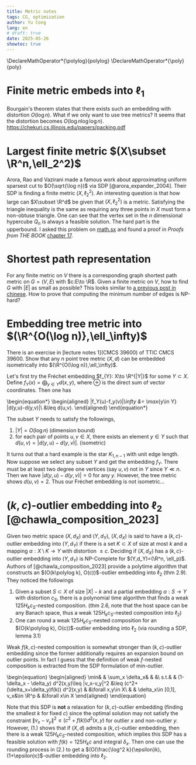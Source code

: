 ```yaml
---
title: Metric notes
tags: CG, optimization
author: Yu Cong
lang: en
# draft: true
date: 2025-05-26
showtoc: true
---
```


\DeclareMathOperator*{\polylog}{polylog}
\DeclareMathOperator*{\poly}{poly}

# Finite metric embeds into $\ell_1$

Bourgain's theorem states that there exists such an embedding with distortion $O(\log n)$. What if we only want to use tree metrics? It seems that the distortion becomes $O(\log n \log \log n)$. <https://chekuri.cs.illinois.edu/papers/packing.pdf>

# Largest finite metric $(X\subset \R^n,\ell_2^2)$

Arora, Rao and Vazirani made a famous work about approximating uniform sparsest cut to $O(\sqrt{\log n})$ via SDP [@arora_expander_2004]. Their SDP is finding a finite metric $(X,\ell_2^2)$. An interesting question is that how large can $X\subset \R^d$ be given that $(X,\ell_2^2)$ is a metric. Satisfying the triangle inequality is the same as requiring any three points in $X$ must form a non-obtuse triangle. One can see that the vertex set in the $n$ dimensional hypercube $Q_n$ is always a feasible solution. The hard part is the upperbound. I asked this problem on [math.sx](https://math.stackexchange.com/questions/5066765) and found a proof in *Proofs from THE BOOK* [chapter 17](https://link.springer.com/chapter/10.1007/978-3-662-57265-8_17).


# Shortest path representation

For any finite metric on $V$ there is a corresponding graph shortest path metric on $G=(V,E)$ with $c:E\to \R$. Given a finite metric on $V$, how to find $G$ with $|E|$ as small as possible? This looks similar to [a previous post in chinese](/posts/2023-01-26-minDAG.html). How to prove that computing the minimum number of edges is NP-hard?

# Embedding tree metric into $(\R^{O(\log n)},\ell_\infty)$

There is an exercise in [lecture notes 1](CMCS 39600) of TTIC CMCS 39600. Show that any $n$ point tree metric $(X,d)$ can be embedded isometrically into $(\R^{O(\log n)},\ell_\infty)$. 

Let's first try the Fréchet embedding $f_{Y}: X\to \R^{|Y|}$ for some $Y\subset X$.
Define $f_{Y}(x)=\bigoplus_{y\in Y} d(x,y)$, where $\oplus$ is the direct sum of vector coordinates. 
Then one has

\begin{equation*}
\begin{aligned}
\|f_Y(u)-f_y(v)\|_\infty    &= \max_{y\in Y} |d(y,u)-d(y,v)|\\
                            &\leq d(u,v).
\end{aligned}
\end{equation*}

The subset $Y$ needs to satisfy the followings,

1. $|Y|=O(\log n)$ (dimension bound)
2. for each pair of points $u,v\in X$, there exists an element $y\in Y$ such that $d(u,v)=|d(y,u)-d(y,v)|$. (isometric)

It turns out that a hard example is the star $K_{1,n-1}$ with unit edge length. Now suppose we select any subset $Y$ and get the embedding $f_Y$. There must be at least two degree one vertices (say $u,v$) not in $Y$ since $Y\ll n$. Then we have $|d(y,u)-d(y,v)|=0$ for any $y$. However, the tree metric shows $d(u,v)=2$. Thus our Fréchet embedding is not isometric...


# $(k,c)$-outlier embedding into $\ell_2$ [@chawla_composition_2023]

Given two metric space $(X,d_X)$ and $(Y,d_Y)$, $(X,d_X)$ is said to have a $(k,c)$-outlier embedding into $(Y,d_Y)$ if there is a set $K\subset X$ of size at most $k$ and a mapping $\alpha: X\setminus K \to Y$ with distortion $\leq c$. Deciding if $(X,d_X)$ has a $(k,c)$-outlier embedding into $(Y,d_Y)$ is NP-Complete for $(Y,d_Y)=(\R^n, \ell_p)$.
Authors of [@chawla_composition_2023] provide a polytime algorithm that constructs an $(O(k\polylog k), O(c))$-outlier embedding into $\ell_2$ (thm 2.9). They noticed the followings

1. Given a subset $S\subset X$ of size $|X|-k$ and a partial embedding $\alpha: S \to Y$ with distortion $c_S$, there is a polynomial time algorithm that finds a weak $125 H_k c_S$-nested composition. (thm 2.6, note that the host space can be any Banach space, thus a weak $125 H_k c_S$-nested composition into $\ell_2$)
2. One can round a weak $125 H_k c_S$-nested composition for an $(O(k\polylog k), O(c))$-outlier embedding into $\ell_2$ (via rounding a SDP, lemma 3.1)

Weak $f(k,c)$-nested composition is somewhat stronger than $(k,c)$-outlier embedding since the former additionally requires an expansion bound on outlier points.
In fact I guess that the definition of weak $f$-nested composition is extracted from the SDP formulation of min-outlier.

\begin{equation}
\begin{aligned}
\min&   &   \sum_x \delta_x&    &   &\\
s.t.&   &   (1-\delta_x - \delta_y) d^2(x,y)\leq \|v_x-v_y\|^2 &\leq (c^2+(\delta_x+\delta_y)f(k)) d^2(x,y) &   &\forall x,y\in X\\
    &   &   \delta_x\in [0,1], v_x&\in \R^p   &   &\forall x\in X
\end{aligned}
\end{equation}

Note that this SDP is **not** a relaxation for $(k,c)$-outlier embedding (finding the smallest $k$ for fixed $c$) since the optimal solution may not satisfy the constraint $\|v_x-v_y\|^2\leq (c^2+f(k))d^2(x,y)$ for outlier $x$ and non-outlier $y$.
However, (1.) shows that if $(X,d)$ admits a $(k,c)$-outlier embedding, then there is a weak $125 H_k c_S$-nested composition, which implies this SDP has a feasible solution with $f(k)=125 H_k c$ and integral $\delta_x$.
Then one can use the rounding process in (2.) to get a $(O(\frac{\log^2 k}{\epsilon}k),(1+\epsilon)c)$-outlier embedding into $\ell_2$.